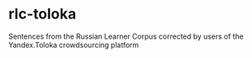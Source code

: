 # rlc-toloka
Sentences from the Russian Learner Corpus corrected by users of the Yandex.Toloka crowdsourcing platform
